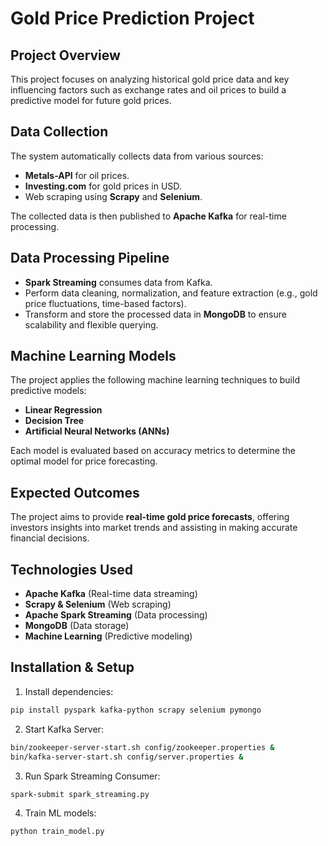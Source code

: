 # Gold Price Prediction Project

## Project Overview
This project focuses on analyzing historical gold price data and key influencing factors such as exchange rates and oil prices to build a predictive model for future gold prices.

## Data Collection
The system automatically collects data from various sources:
- **Metals-API** for oil prices.
- **Investing.com** for gold prices in USD.
- Web scraping using **Scrapy** and **Selenium**.

The collected data is then published to **Apache Kafka** for real-time processing.

## Data Processing Pipeline
- **Spark Streaming** consumes data from Kafka.
- Perform data cleaning, normalization, and feature extraction (e.g., gold price fluctuations, time-based factors).
- Transform and store the processed data in **MongoDB** to ensure scalability and flexible querying.

## Machine Learning Models
The project applies the following machine learning techniques to build predictive models:
- **Linear Regression**
- **Decision Tree**
- **Artificial Neural Networks (ANNs)**

Each model is evaluated based on accuracy metrics to determine the optimal model for price forecasting.

## Expected Outcomes
The project aims to provide **real-time gold price forecasts**, offering investors insights into market trends and assisting in making accurate financial decisions.

## Technologies Used
- **Apache Kafka** (Real-time data streaming)
- **Scrapy & Selenium** (Web scraping)
- **Apache Spark Streaming** (Data processing)
- **MongoDB** (Data storage)
- **Machine Learning** (Predictive modeling)

## Installation & Setup
1. Install dependencies:
```bash
pip install pyspark kafka-python scrapy selenium pymongo
```
2. Start Kafka Server:
```bash
bin/zookeeper-server-start.sh config/zookeeper.properties &
bin/kafka-server-start.sh config/server.properties &
```
3. Run Spark Streaming Consumer:
```bash
spark-submit spark_streaming.py
```
4. Train ML models:
```bash
python train_model.py
```


